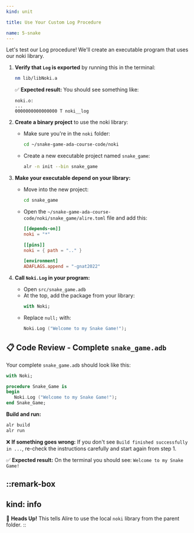 ```yaml
---
kind: unit

title: Use Your Custom Log Procedure

name: 5-snake
---
```


Let's test our Log procedure! We'll create an executable program that uses our noki library.

1. **Verify that `Log` is exported** by running this in the terminal:
   ```bash
   nm lib/libNoki.a
   ```
   
   ✅ **Expected result:** You should see something like:
   ```
   noki.o:
   ...
   0000000000000000 T noki__log
   ```

2. **Create a binary project** to use the noki library:
   - Make sure you're in the `noki` folder:
     ```bash
     cd ~/snake-game-ada-course-code/noki
     ```
   - Create a new executable project named `snake_game`:
     ```bash
     alr -n init --bin snake_game
     ```

3. **Make your executable depend on your library:**
   - Move into the new project:
     ```bash
     cd snake_game
     ```
   - Open the `~/snake-game-ada-course-code/noki/snake_game/alire.toml` file and add this:
     ```toml
     [[depends-on]]
     noki = "*"

     [[pins]]
     noki = { path = ".." }

     [environment]
     ADAFLAGS.append = "-gnat2022"
     ```

4. **Call `Noki.Log` in your program:**
   - Open `src/snake_game.adb`
   - At the top, add the package from your library:
     ```ada
     with Noki;
     ```
   - Replace `null;` with:
     ```ada
     Noki.Log ("Welcome to my Snake Game!");
     ```

## 📋 **Code Review - Complete `snake_game.adb`**

Your complete `snake_game.adb` should look like this:

```ada
with Noki;

procedure Snake_Game is
begin
   Noki.Log ("Welcome to my Snake Game!");
end Snake_Game;
```

**Build and run:**
```bash
alr build
alr run
```

❌ **If something goes wrong:** If you don't see `Build finished successfully in ...`, re-check the instructions carefully and start again from step 1.

✅ **Expected result:** On the terminal you should see: `Welcome to my Snake Game!`


::remark-box
---
kind: info
---
🤯 **Heads Up!** This tells Alire to use the local `noki` library from the parent folder.
::
